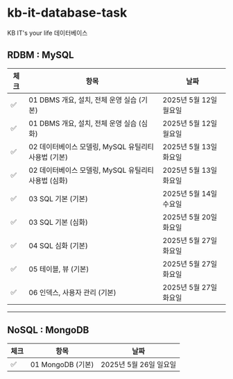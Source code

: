# kb-it-database-task
KB IT's your life 데이터베이스

## RDBM : MySQL

| 체크 | 항목                                 | 날짜               |
|------|------------------------------------|------------------|
| ✅ | 01 DBMS 개요, 설치, 전체 운영 실습 (기본)      | 2025년 5월 12일 월요일 |
| ✅ | 01 DBMS 개요, 설치, 전체 운영 실습 (심화)      | 2025년 5월 12일 월요일 |
| ✅ | 02 데이터베이스 모델링, MySQL 유틸리티 사용법 (기본) | 2025년 5월 13일 화요일 |
| ✅ | 02 데이터베이스 모델링, MySQL 유틸리티 사용법 (심화) | 2025년 5월 13일 화요일 |
| ✅ | 03 SQL 기본 (기본)                     | 2025년 5월 14일 수요일 |
| ✅ | 03 SQL 기본 (심화)                     | 2025년 5월 20일 화요일 |
| ✅ | 04 SQL 심화 (기본)                     | 2025년 5월 27일 화요일 |
| ✅ | 05 테이블, 뷰 (기본)                     | 2025년 5월 27일 화요일 |
| ✅ | 06 인덱스, 사용자 관리 (기본)                | 2025년 5월 27일 화요일 |

---

## NoSQL : MongoDB

| 체크 | 항목                | 날짜               |
|------|-------------------|------------------|
| ✅ | 01 MongoDB (기본)   | 2025년 5월 26일 일요일 |